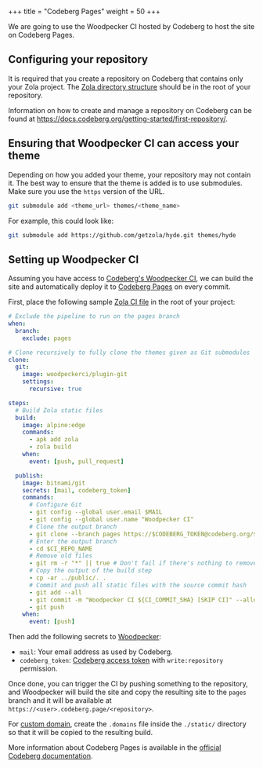 +++
title = "Codeberg Pages"
weight = 50
+++

We are going to use the Woodpecker CI hosted by Codeberg to host the site on Codeberg Pages.

## Configuring your repository

It is required that you create a repository on Codeberg that contains only your Zola project. The [Zola directory structure](https://www.getzola.org/documentation/getting-started/directory-structure/) should be in the root of your repository.

Information on how to create and manage a repository on Codeberg can be found at <https://docs.codeberg.org/getting-started/first-repository/>.

## Ensuring that Woodpecker CI can access your theme

Depending on how you added your theme, your repository may not contain it. The best way to ensure that the theme is added is to use submodules. Make sure you use the `https` version of the URL.

```bash
git submodule add <theme_url> themes/<theme_name>
```

For example, this could look like:

```bash
git submodule add https://github.com/getzola/hyde.git themes/hyde
```

## Setting up Woodpecker CI

Assuming you have access to [Codeberg's Woodpecker CI](https://docs.codeberg.org/ci/), we can build the site and automatically deploy it to [Codeberg Pages](https://codeberg.page) on every commit.

First, place the following sample [Zola CI file](https://codeberg.org/Codeberg-CI/examples/src/branch/main/Zola/.woodpecker.yaml) in the root of your project:

```yaml
# Exclude the pipeline to run on the pages branch
when:
  branch:
    exclude: pages

# Clone recursively to fully clone the themes given as Git submodules
clone:
  git:
    image: woodpeckerci/plugin-git
    settings:
      recursive: true

steps:
  # Build Zola static files
  build:
    image: alpine:edge
    commands:
      - apk add zola
      - zola build
    when:
      event: [push, pull_request]

  publish:
    image: bitnami/git
    secrets: [mail, codeberg_token]
    commands:
      # Configure Git
      - git config --global user.email $MAIL
      - git config --global user.name "Woodpecker CI"
      # Clone the output branch
      - git clone --branch pages https://$CODEBERG_TOKEN@codeberg.org/$CI_REPO.git $CI_REPO_NAME
      # Enter the output branch
      - cd $CI_REPO_NAME
      # Remove old files
      - git rm -r "*" || true # Don't fail if there's nothing to remove
      # Copy the output of the build step
      - cp -ar ../public/. .
      # Commit and push all static files with the source commit hash
      - git add --all
      - git commit -m "Woodpecker CI ${CI_COMMIT_SHA} [SKIP CI]" --allow-empty
      - git push
    when:
      event: [push]
```

Then add the following secrets to [Woodpecker](https://ci.codeberg.org/):

- `mail`: Your email address as used by Codeberg.
- `codeberg_token`: [Codeberg access token](https://docs.codeberg.org/advanced/access-token/) with `write:repository` permission.

Once done, you can trigger the CI by pushing something to the repository, and Woodpecker will build the site and copy the resulting site to the `pages` branch and it will be available at `https://<user>.codeberg.page/<repository>`.

For [custom domain](https://docs.codeberg.org/codeberg-pages/using-custom-domain/), create the `.domains` file inside the `./static/` directory so that it will be copied to the resulting build.

More information about Codeberg Pages is available in the [official Codeberg documentation](https://docs.codeberg.org/codeberg-pages/).
